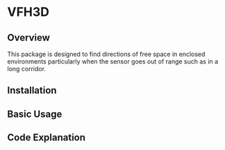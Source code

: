 # VFH3D
## Overview
This package is designed to find directions of free space in enclosed environments particularly when the sensor goes out of range such as in a long corridor.
## Installation
## Basic Usage
## Code Explanation
